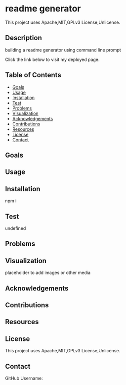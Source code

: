 # readme generator
  
  This project uses Apache,MIT,GPLv3 License,Unlicense.

  ## Description

  building a readme generator using command line prompt
  
  Click the link below to visit my deployed page.

  <!-- [URL](undefined) -->

  ## Table of Contents
  
  * [Goals](#goals)
  * [Usage](#usage) 
  * [Installation](#installation)  
  * [Test](#test)
  * [Problems](#problems)
  * [Visualization](#visualization)
  * [Acknowledgements](#acknowledgements)
  * [Contributions](#contributions)
  * [Resources](#resources)
  * [License](#license) 
  * [Contact](#contact) 
  
  ## Goals

  

  ## Usage

  

  ## Installation
  
  npm i  

  ## Test

  undefined

  ## Problems

  

  ## Visualization

  placeholder to add images or other media

  ## Acknowledgements

  

  ## Contributions

  

  ## Resources
 
  

  ## License

  
  
  This project uses Apache,MIT,GPLv3 License,Unlicense.

  ## Contact
  
  GitHub Username:  [](https://github.com/)

  

